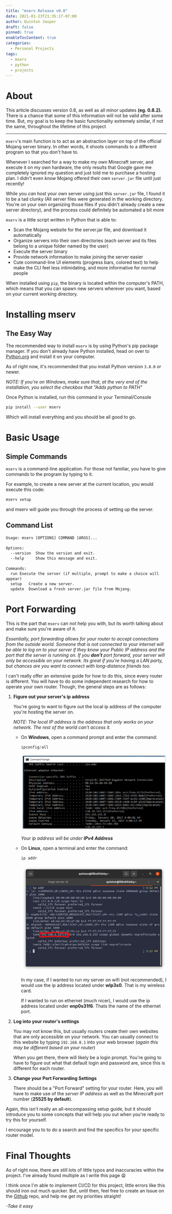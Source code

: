 ```yaml
---
title: "mserv Release v0.8"
date: 2021-01-23T21:35:17-07:00
author: Quinton Jasper
draft: false
pinned: true
enableTocContent: true
categories:
  - Personal Projects
tags:
  - mserv
  - python
  - projects
---
```


# About  
This article discusses version 0.8, as well as all minor updates **(eg. 0.8.2).** There is a chance that some of this information will not be valid after some time. But, my goal is to keep the basic functionality extremely similar, if not the same, throughout the lifetime of this project
***
`mserv`'s main function is to act as an abstraction layer on top of the official Mojang server binary. In other words, it shoots commands to a different program so that you don't have to.  

Whenever I searched for a way to make my own Minecraft server, and execute it on my own hardware, the only results that Google gave me completely ignored my question and just told me to purchase a hosting plan. I didn't even *know* Mojang offered their own `server.jar` file until just recently!  

While you *can* host your own server using just this `server.jar` file, I found it to be a tad clunky (All server files were generated in the working directory. You're on your own organizing those files if you didn't already create a new server directory), and the process could definitely be automated a bit more  

`mserv` is a little script written in Python that is able to:
- Scan the Mojang website for the server.jar file, and download it automatically
- Organize servers into their own directories (each server and its files belong to a unique folder named by the user)
- Execute the server binary
- Provide network information to make joining the server easier
- Cute command-line UI elements (progress bars, colored text) to help make the CLI feel less intimidating, and more informative for normal people

When installed using `pip`, the binary is located within the computer's PATH, which means that you can spawn new servers wherever you want, based on your current working directory. 

# Installing mserv  

## The Easy Way
The recommended way to install `mserv` is by using Python's pip package manager. If you don't already have Python installed, head on over to [Python.org](https://www.python.org/) and install it on your computer.  

As of right now, it's recommended that you install Python version `3.8.0` or newer.  

*NOTE: If you're on Windows, make sure that, at the very end of the installation, you select the checkbox that "Adds python to PATH"*

Once Python is installed, run this command in your Terminal/Console
~~~bash
pip install --user mserv
~~~

Which will install everything and you should be all good to go.  


# Basic Usage  
## Simple Commands
`mserv` is a command-line application. For those not familiar, you have to give commands to the program by typing to it.  

For example, to create a new server at the current location, you would execute this code:

~~~bash
mserv setup
~~~

and mserv will guide you through the process of setting up the server.

## Command List
~~~plain
Usage: mserv [OPTIONS] COMMAND [ARGS]...

Options:
  --version  Show the version and exit.
  --help     Show this message and exit.

Commands:
  run Execute the server (if multiple, prompt to make a choice will appear)
  setup   Create a new server.
  update  Download a fresh server.jar file from Mojang.
  ~~~

# Port Forwarding
This is the part that `mserv` can not help you with, but its worth talking about and make sure you're aware of it.  


*Essentially, port forwarding allows for your router to accept connections from the outside world. Someone that is not connected to your internet will be able to log on to your server if they know your Public IP address and the port that the server is running on. If you **don't** port forward, your server will only be accessible on your network. Its great if you're having a LAN party, but chances are you want to connect with long-distance friends too.*  

I can't really offer an extensive guide for how to do this, since every router is different. You will have to do some independent research for how to operate your own router. Though, the general steps are as follows:

1. **Figure out your server's ip address**  

    You're going to want to figure out the local ip address of the computer you're hosting the server on.  

    *NOTE: The local IP address is the address that only works on your network. The rest of the world can't access it.*  

    - On **Windows**, open a command prompt and enter the command:
      ~~~powershell
      ipconfig/all
      ~~~


      ![Windows IP Command](/images/post-img/mserv-0-8-2/win_ip_addr.png)  


      _Your ip address will be under **IPv4 Address**_


    - On **Linux**, open a terminal and enter the command:  
      ~~~bash
      ip addr 
      ~~~  

      ![Linux IP Command](/images/post-img/mserv-0-8-2/linux_ip_addr.png)  

      In my case, if I wanted to run my server on wifi (not recommended), I would use the ip address located under **wlp3s0**. That is my wireless card.  

      If I wanted to run on ethernet (much nicer), I would use the ip address located under **enp0s31f6**. Thats the name of the ethernet port.


2. **Log into your router's settings**  

    You may not know this, but usually routers create their own websites that are only accessible on your network. 
    You can usually connect to this website by typing `192.168.0.1` into your web browser (*again this may be different based on your router*)  

    When you get there, there will likely be a login prompt. You're going to have to figure out what that default login and password are, since this is different for each router.  


3. **Change your Port Forwarding Settings**  

    There should be a "Port Forward" setting for your router. Here, you will have to make use of the *server IP address* as well as the Minecraft port number (**25525 by default**).  


Again, this isn't really an all-encompassing setup guide, but it should introduce you to some concepts that will help you out when you're ready to try this for yourself.  

I encourage you to to do a search and find the specifics for your specific router model.




# Final Thoughts 
As of right now, there are still lots of little typos and inaccuracies within the project. I've already found multiple as I write this page 😩  

I think once I'm able to implement CI/CD for this project, little errors like this should iron out much quicker. But, until then, feel free to create an Issue on the [Github](https://github.com/mexiquin/mserv) repo, and help me get my priorities straight!

*-Take it easy*

